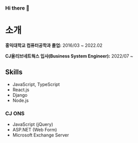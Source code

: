 ### Hi there 👋


 <h1>소개</h1>
    <div class="content">
        <p><strong>홍익대학교 컴퓨터공학과 졸업:</strong> 2016/03 ~ 2022.02 </p>
        <p><strong>CJ올리브네트웍스 입사(Business System Engineer):</strong> 2022/07 ~ </p>
    </div>
    <h2>Skills </h2>
    <ul class="tech-list">
        <li>JavaScript, TypeScript</li>
        <li>React.js</li>
        <li>Django</li>
        <li>Node.js</li>
    </ul>
    <h3>CJ ONS</h3>
    <ul class="tech-list">
        <li>JavaScript (jQuery)</li>
        <li>ASP.NET (Web Form)</li>
        <li>Microsoft Exchange Server</li>
    </ul>


